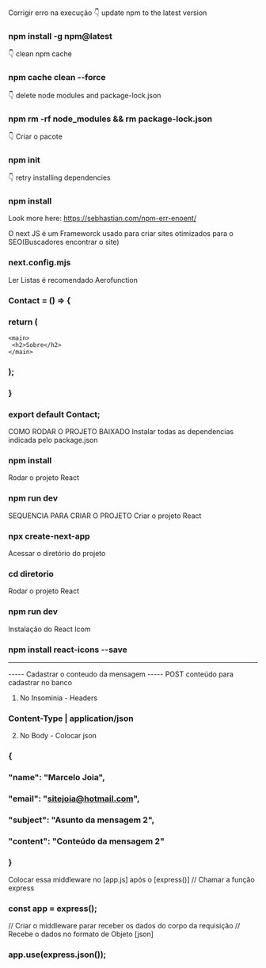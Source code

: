 

Corrigir erro na execução
👇 update npm to the latest version
### npm install -g npm@latest

👇 clean npm cache
### npm cache clean --force

👇 delete node modules and package-lock.json
### npm rm -rf node_modules && rm package-lock.json


👇 Criar o pacote
### npm init


👇 retry installing dependencies
### npm install


Look more here: https://sebhastian.com/npm-err-enoent/


O next JS é um Frameworck usado para criar sites otimizados para o SEO(Buscadores encontrar o site)
### next.config.mjs


Ler Listas é recomendado Aerofunction
### Contact = () => {
  ### return (
    <main>
     <h2>Sobre</h2>
    </main>
  ### );
### }
### export default Contact;




COMO RODAR O PROJETO BAIXADO
Instalar todas as dependencias indicada pelo package.json
### npm install

Rodar o projeto React 
### npm run dev


SEQUENCIA PARA CRIAR O PROJETO
Criar o projeto React
### npx create-next-app

Acessar o diretório do projeto
### cd diretorio

Rodar o projeto React
### npm run dev


Instalação do React Icom
### npm install react-icons --save




---------------------------------------------
-----  Cadastrar o conteudo da mensagem -----
POST conteúdo para cadastrar no banco
1) No Insominia - Headers 
### Content-Type | application/json

2) No Body - Colocar json
### {
###   "name": "Marcelo Joia",
###   "email": "sitejoia@hotmail.com",
###   "subject": "Asunto da mensagem 2",
###   "content": "Conteúdo da mensagem 2"
### }

Colocar essa middleware no [app.js] após o [express()]
// Chamar a função express
### const app = express();

// Criar o middleware parar receber os dados do corpo da requisição
// Recebe o dados no formato de Objeto [json]
### app.use(express.json());





